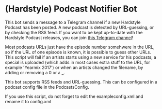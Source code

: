 # (Hardstyle) Podcast Notifier Bot
This bot sends a message to a Telegram channel if a new Hardstyle Podcast has been posted.
A new podcast is detected by URL-guessing, or by checking the RSS feed.
If you want to be kept up-to-date with the Hardstyle Podcast releases, you can join [this Telegram channel](https://t.me/HardstylePodcastNotifier)!

Most podcasts URLs just have the episode number somehwere in the URL, so if the URL of one episode is known, it is possible to guess other URLs. This script will fail if an artists starts using a new service for his podcasts, a special is uploaded (which adds in most cases extra stuff to the URL, for example 'Yearmix 2017') or when an artists changed the filename, by adding or removing a 0 or a _.

This bot supports RSS feeds and URL-guessing. This can be configured in a podcast config file in the PodcastsConfig.

If you use this script, do not forget to edit the exampleconfig.xml and rename it to config.xml